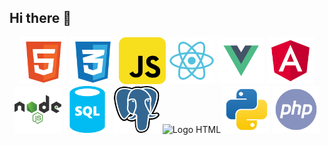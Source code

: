 ## Hi there 👋

<div align="center">
  <img src="logos/html.svg" alt="Logo HTML" width="75" height="75">
  <img src="logos/css.svg" alt="Logo HTML" width="75" height="75">
  <img src="logos/javascript.svg" alt="Logo HTML" width="75" height="75">
  <img src="logos/react.svg" alt="Logo HTML" width="75" height="75">
  <img src="logos/vue.svg" alt="Logo HTML" width="75" height="75">
  <img src="logos/angular.svg" alt="Logo HTML" width="75" height="75">
  <img src="logos/node.svg" alt="Logo HTML" width="75" height="75">
  <img src="logos/sql.svg" alt="Logo HTML" width="75" height="75">
  <img src="logos/postgresql.svg" alt="Logo HTML" width="75" height="75">
  <img src="logos/c#.svg" alt="Logo HTML" width="75" height="75">
  <img src="logos/python.svg" alt="Logo HTML" width="75" height="75">
  <img src="logos/php.svg" alt="Logo HTML" width="75" height="75">
</div>
